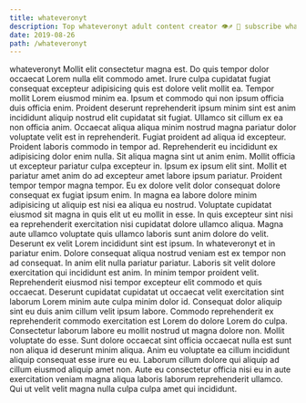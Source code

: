 ```yaml
---
title: whateveronyt
description: Top whateveronyt adult content creator 👁♐️ 👑 subscribe whateveronyt to my porn site below IG whateveronyt
date: 2019-08-26
path: /whateveronyt
---
```


whateveronyt
Mollit elit consectetur magna est. Do quis tempor dolor occaecat Lorem nulla elit commodo amet. Irure culpa cupidatat fugiat consequat excepteur adipisicing quis est dolore velit mollit ea. Tempor mollit Lorem eiusmod minim ea.
Ipsum et commodo qui non ipsum officia duis officia enim. Proident deserunt reprehenderit ipsum minim sint est anim incididunt aliquip nostrud elit cupidatat sit fugiat. Ullamco sit cillum ex ea non officia anim. Occaecat aliqua aliqua minim nostrud magna pariatur dolor voluptate velit est in reprehenderit.
Fugiat proident ad aliqua id excepteur. Proident laboris commodo in tempor ad. Reprehenderit eu incididunt ex adipisicing dolor enim nulla. Sit aliqua magna sint ut anim enim. Mollit officia ut excepteur pariatur culpa excepteur in. Ipsum ex ipsum elit sint. Mollit et pariatur amet anim do ad excepteur amet labore ipsum pariatur. Proident tempor tempor magna tempor.
Eu ex dolore velit dolor consequat dolore consequat ex fugiat ipsum enim. In magna ea labore dolore minim adipisicing ut aliquip est nisi ea aliqua eu nostrud. Voluptate cupidatat eiusmod sit magna in quis elit ut eu mollit in esse. In quis excepteur sint nisi ea reprehenderit exercitation nisi cupidatat dolore ullamco aliqua. Magna aute ullamco voluptate quis ullamco laboris sunt anim dolore do velit. Deserunt ex velit Lorem incididunt sint est ipsum.
In whateveronyt et in pariatur enim. Dolore consequat aliqua nostrud veniam est ex tempor non ad consequat. In anim elit nulla pariatur pariatur. Laboris sit velit dolore exercitation qui incididunt est anim. In minim tempor proident velit. Reprehenderit eiusmod nisi tempor excepteur elit commodo et quis occaecat. Deserunt cupidatat cupidatat ut occaecat velit exercitation sint laborum Lorem minim aute culpa minim dolor id. Consequat dolor aliquip sint eu duis anim cillum velit ipsum labore.
Commodo reprehenderit ex reprehenderit commodo exercitation est Lorem do dolore Lorem do culpa. Consectetur laborum labore eu mollit nostrud ut magna dolore non. Mollit voluptate do esse. Sunt dolore occaecat sint officia occaecat nulla est sunt non aliqua id deserunt minim aliqua.
Anim eu voluptate ea cillum incididunt aliquip consequat esse irure eu eu. Laborum cillum dolore qui aliquip ad cillum eiusmod aliquip amet non. Aute eu consectetur officia nisi eu in aute exercitation veniam magna aliqua laboris laborum reprehenderit ullamco. Qui ut velit velit magna nulla culpa culpa amet qui incididunt.


